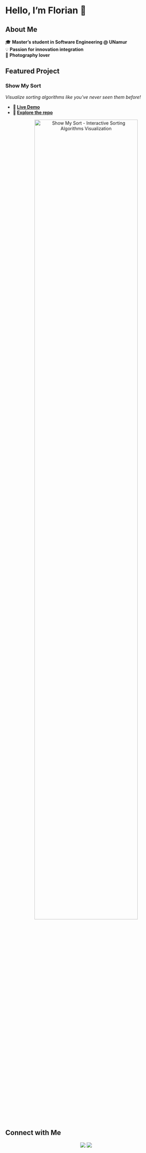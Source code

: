 # Hello, I’m Florian 👋

## About Me  

🎓 **Master’s student in Software Engineering @ UNamur**  
💡 **Passion for innovation integration**  
📸 **Photography lover**  

## Featured Project  

### Show My Sort  

*Visualize sorting algorithms like you've never seen them before!*  

- **🔗 [Live Demo](https://main.dlulvt7cnai30.amplifyapp.com)**
- **📂 [Explore the repo](https://github.com/UNamurCSFaculty/2425_INFOB318_SMS_01)**

<div align="center">
  <img src="https://api.microlink.io/?url=https%3A%2F%2Fmain.dlulvt7cnai30.amplifyapp.com&screenshot=true&embed=screenshot.url" alt="Show My Sort - Interactive Sorting Algorithms Visualization" width="80%" />
</div>

## Connect with Me  
<p align="center">
    <a href="mailto:florian.stormacq@student.unamur.be"><img src="https://img.shields.io/badge/Email-0078D4?style=for-the-badge&logo=microsoftoutlook&logoColor=white" /></a>
    <a href="https://www.instagram.com/florian_stormacq"><img src="https://img.shields.io/badge/Instagram-E4405F?style=for-the-badge&logo=instagram&logoColor=white" /></a>

</p>